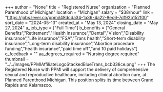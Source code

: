 +++
author = "None"
title = "Registered Nurse"
organization = "Planned Parenthood of Michigan"
location = "Michigan"
salary = "$38/hour"
link = "https://jobs.lever.co/ppmi/48dcda34-1a36-4a22-8ec6-7df92b152f00"
sort_date = "2024-05-13"
created_at = "May 13, 2024"
closing_date = "May 27, 2024"
a_job_type = ["Full Time"]
b_benefits = ["General Benefits","Retirement","Health Insurance","Dental","Vision","Disability insurance","Life insurance","FSA","Trans health","Short-term disability insurance","Long-term disability insurance","Abortion procedure funding","health insurance","paid time off","and 10 paid holidays"]
c_feedback = ""
aa_degrees_required = "Nursing degree required"
thumbnail = "../../images/PPMIAffiliateLogoStackedBlueTrans_bcb338ce.png"
+++
The Registered Nurse with PPMI will support the delivery of comprehensive sexual and reproductive healthcare, including clinical abortion care, at Planned Parenthood Michigan. This position splits its time between Grand Rapids and Kalamazoo.
